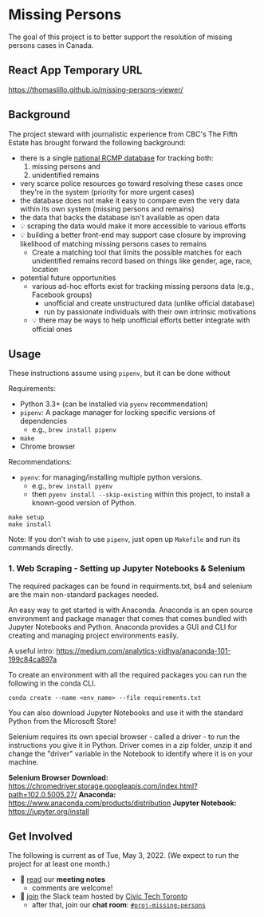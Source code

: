 # Missing Persons

The goal of this project is to better support the resolution of missing persons cases in Canada.

## React App Temporary URL

https://thomaslillo.github.io/missing-persons-viewer/

## Background

The project steward with journalistic experience from CBC's The Fifth Estate has brought forward the following background:

- there is a single [national RCMP database][database] for tracking both:
  1. missing persons and
  2. unidentified remains
- very scarce police resources go toward resolving these cases once they're in the system (priority for more urgent cases)
- the database does not make it easy to compare even the very data within its own system (missing persons and remains)
- the data that backs the database isn't available as open data
- :bulb: scraping the data would make it more accessible to various efforts
- :bulb: building a better front-end may support case closure by improving likelihood of matching missing persons cases to remains
  - Create a matching tool that limits the possible matches for each unidentified remains record based on things like gender, age, race, location
- potential future opportunities
  - various ad-hoc efforts exist for tracking missing persons data (e.g., Facebook groups)
    - unofficial and create unstructured data (unlike official database)
    - run by passionate individuals with their own intrinsic motivations
  - :bulb: there may be ways to help unofficial efforts better integrate with official ones

## Usage

These instructions assume using `pipenv`, but it can be done without

Requirements:
- Python 3.3+ (can be installed via `pyenv` recommendation)
- `pipenv`: A package manager for locking specific versions of dependencies
    - e.g., `brew install pipenv`
- `make`
- Chrome browser

Recommendations:
- `pyenv`: for managing/installing multiple python versions.
    - e.g., `brew install pyenv`
    - then `pyenv install --skip-existing` within this project, to install a known-good version of Python.

```
make setup
make install
```

Note: If you don't wish to use `pipenv`, just open up `Makefile` and run its commands directly.

### 1. Web Scraping - Setting up Jupyter Notebooks & Selenium

The required packages can be found in requirments.txt, bs4 and selenium are the main non-standard packages needed. 

An easy way to get started is with Anaconda. Anaconda is an open source environment and package manager that comes that comes bundled with Jupyter Notebooks and Python. Anaconda provides a GUI and CLI for creating and managing project environments easily.

A useful intro: https://medium.com/analytics-vidhya/anaconda-101-199c84ca897a

To create an environment with all the required packages you can run the following in the conda CLI.

`
  conda create --name <env_name> --file requirements.txt
`

You can also download Jupyter Notebooks and use it with the standard Python from the Microsoft Store!

Selenium requires its own special browser - called a driver - to run the instructions you give it in Python. Driver comes in a zip folder, unzip it and change the "driver" variable in the Notebook to identify where it is on your machine.

**Selenium Browser Download:** https://chromedriver.storage.googleapis.com/index.html?path=102.0.5005.27/
**Anaconda:** https://www.anaconda.com/products/distribution
**Jupyter Notebook:** https://jupyter.org/install

## Get Involved

The following is current as of Tue, May 3, 2022. (We expect to run the project for at least one month.)

- :memo: [read][notes] our **meeting notes**
  - comments are welcome!
- :speech_balloon: [join][join-slack] the Slack team hosted by [Civic Tech Toronto][ctto]
  - after that, join our **chat room**: [`#proj-missing-persons`][slack-channel]

<!-- Links -->
   [notes]: https://docs.google.com/document/d/1LISM97j4hKqJLBvnJsbshBI9uhcPqDN9P1tSlrk-KD8/edit#
   [ctto]: http://civictech.ca
   [join-slack]: http://link.civictech.ca/chat
   [slack-channel]: https://app.slack.com/client/T04TJ34BU/C03DJRS2ZRV
   [database]: https://www.services.rcmp-grc.gc.ca/missing-disparus/search-recherche.jsf?lang=en
